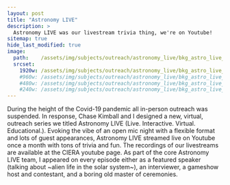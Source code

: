 ```yaml
---
layout: post
title: "Astronomy LIVE"
description: >
  Astronomy LIVE was our livestream trivia thing, we're on Youtube!
sitemap: true
hide_last_modified: true
image:
  path:    /assets/img/subjects/outreach/astronomy_live/bkg_astro_live_logo.png
  srcset:
    1920w: /assets/img/subjects/outreach/astronomy_live/bkg_astro_live_logo.png
    #960w: /assets/img/subjects/outreach/astronomy_live/bkg_astro_live_logo_50.png
    #480w: /assets/img/subjects/outreach/astronomy_live/bkg_astro_live_logo_25.png
    #240w: /assets/img/subjects/outreach/astronomy_live/bkg_astro_live_logo_125.png
---
```


During the height of the Covid-19 pandemic all in-person outreach was suspended. In response, Chase Kimball and I designed a new, virtual, outreach series we titled Astronomy LIVE (Live. Interactive. Virtual. Educational.). Evoking the vibe of an open mic night with a flexible format and lots of guest appearances, Astronomy LIVE streamed live on Youtube once a month with tons of trivia and fun. The recordings of our livestreams are available at the CIERA youtube page. As part of the core Astronomy LIVE team, I appeared on every episode either as a featured speaker (talking about ~alien life in the solar system~), an interviewer, a gameshow host and contestant, and a boring old master of ceremonies.